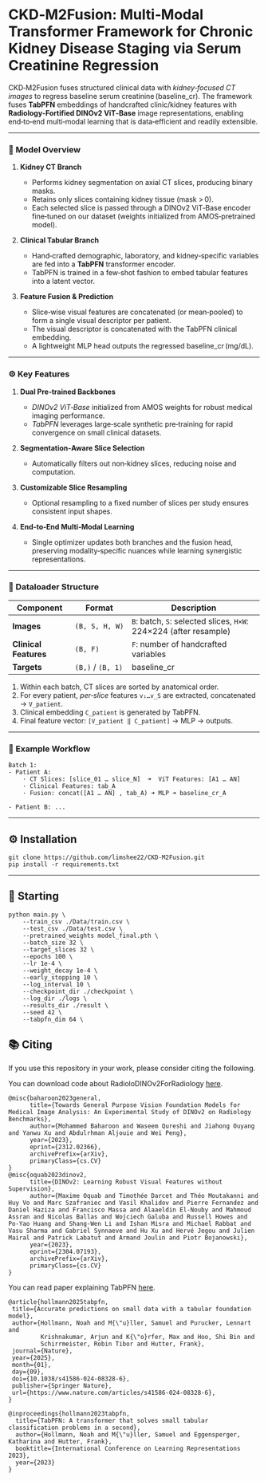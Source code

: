 # CKD‑M2Fusion: Multi‑Modal Transformer Framework for Chronic Kidney Disease Staging via Serum Creatinine Regression

CKD‑M2Fusion fuses structured clinical data with *kidney‑focused CT images* to regress baseline serum creatinine (baseline_cr).
The framework fuses **TabPFN** embeddings of handcrafted clinic/kidney features with **Radiology‑Fortified DINOv2 ViT‑Base** image representations, enabling end‑to‑end multi‑modal learning that is data‑efficient and readily extensible.

---

### 🔧 Model Overview
1. **Kidney CT Branch**
   - Performs kidney segmentation on axial CT slices, producing binary masks.  
   - Retains only slices containing kidney tissue (mask > 0).  
   - Each selected slice is passed through a DINOv2 ViT‑Base encoder fine‑tuned on our dataset (weights initialized from AMOS‑pretrained model).

2. **Clinical Tabular Branch**
   - Hand‑crafted demographic, laboratory, and kidney‑specific variables are fed into a **TabPFN** transformer encoder.  
   - TabPFN is trained in a few‑shot fashion to embed tabular features into a latent vector.

3. **Feature Fusion & Prediction**
   - Slice‑wise visual features are concatenated (or mean‑pooled) to form a single visual descriptor per patient.  
   - The visual descriptor is concatenated with the TabPFN clinical embedding.  
   - A lightweight MLP head outputs the regressed baseline_cr (mg/dL).

---

### ⚙️ Key Features
1. **Dual Pre‑trained Backbones**  
   - *DINOv2 ViT‑Base* initialized from AMOS weights for robust medical imaging performance.  
   - *TabPFN* leverages large‑scale synthetic pre‑training for rapid convergence on small clinical datasets.

2. **Segmentation‑Aware Slice Selection**  
   - Automatically filters out non‑kidney slices, reducing noise and computation.

3. **Customizable Slice Resampling**  
   - Optional resampling to a fixed number of slices per study ensures consistent input shapes.

4. **End‑to‑End Multi‑Modal Learning**  
   - Single optimizer updates both branches and the fusion head, preserving modality‑specific nuances while learning synergistic representations.

---

### 🧾 Dataloader Structure
| Component | Format | Description |
|-----------|--------|-------------|
| **Images** | `(B, S, H, W)` | `B`: batch, `S`: selected slices, `H×W`: 224×224 (after resample) |
| **Clinical Features** | `(B, F)` | `F`: number of handcrafted variables |
| **Targets** | `(B,)` / `(B, 1)` | baseline_cr |

1. Within each batch, CT slices are sorted by anatomical order.  
2. For every patient, *per‑slice* features `v₁…v_S` are extracted, concatenated → `V_patient`.  
3. Clinical embedding `C_patient` is generated by TabPFN.  
4. Final feature vector: `[V_patient ‖ C_patient]` → MLP → outputs.

---

### 📁 Example Workflow
```text
Batch 1:
- Patient A:
    · CT Slices: [slice_01 … slice_N]  ➜  ViT Features: [A1 … AN]
    · Clinical Features: tab_A
    · Fusion: concat([A1 … AN] , tab_A) ➜ MLP ➜ baseline_cr_A

- Patient B: ...
```
---

## ⚙️ Installation
```text
git clone https://github.com/limshee22/CKD-M2Fusion.git
pip install -r requirements.txt
```

---

## 🚀 Starting
```text
python main.py \
    --train_csv ./Data/train.csv \
    --test_csv ./Data/test.csv \
    --pretrained_weights model_final.pth \
    --batch_size 32 \
    --target_slices 32 \
    --epochs 100 \
    --lr 1e-4 \
    --weight_decay 1e-4 \
    --early_stopping 10 \
    --log_interval 10 \
    --checkpoint_dir ./checkpoint \
    --log_dir ./logs \
    --results_dir ./result \
    --seed 42 \
    --tabpfn_dim 64 \
```




## 📚 Citing
If you use this repository in your work, please consider citing the following.

You can download code about RadioloDINOv2ForRadiology [here](https://github.com/MohammedSB/DINOv2ForRadiology/tree/main).
```text
@misc{baharoon2023general,
      title={Towards General Purpose Vision Foundation Models for Medical Image Analysis: An Experimental Study of DINOv2 on Radiology Benchmarks}, 
      author={Mohammed Baharoon and Waseem Qureshi and Jiahong Ouyang and Yanwu Xu and Abdulrhman Aljouie and Wei Peng},
      year={2023},
      eprint={2312.02366},
      archivePrefix={arXiv},
      primaryClass={cs.CV}
}
@misc{oquab2023dinov2,
      title={DINOv2: Learning Robust Visual Features without Supervision}, 
      author={Maxime Oquab and Timothée Darcet and Théo Moutakanni and Huy Vo and Marc Szafraniec and Vasil Khalidov and Pierre Fernandez and Daniel Haziza and Francisco Massa and Alaaeldin El-Nouby and Mahmoud Assran and Nicolas Ballas and Wojciech Galuba and Russell Howes and Po-Yao Huang and Shang-Wen Li and Ishan Misra and Michael Rabbat and Vasu Sharma and Gabriel Synnaeve and Hu Xu and Hervé Jegou and Julien Mairal and Patrick Labatut and Armand Joulin and Piotr Bojanowski},
      year={2023},
      eprint={2304.07193},
      archivePrefix={arXiv},
      primaryClass={cs.CV}
}
```

You can read paper explaining TabPFN [here](https://www.nature.com/articles/s41586-024-08328-6).
```text
@article{hollmann2025tabpfn,
 title={Accurate predictions on small data with a tabular foundation model},
 author={Hollmann, Noah and M{\"u}ller, Samuel and Purucker, Lennart and
         Krishnakumar, Arjun and K{\"o}rfer, Max and Hoo, Shi Bin and
         Schirrmeister, Robin Tibor and Hutter, Frank},
 journal={Nature},
 year={2025},
 month={01},
 day={09},
 doi={10.1038/s41586-024-08328-6},
 publisher={Springer Nature},
 url={https://www.nature.com/articles/s41586-024-08328-6},
}

@inproceedings{hollmann2023tabpfn,
  title={TabPFN: A transformer that solves small tabular classification problems in a second},
  author={Hollmann, Noah and M{\"u}ller, Samuel and Eggensperger, Katharina and Hutter, Frank},
  booktitle={International Conference on Learning Representations 2023},
  year={2023}
}
```